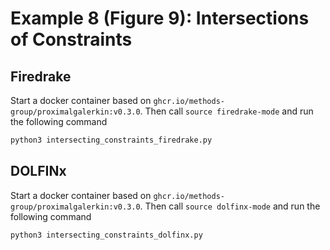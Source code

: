# Example 8 (Figure 9): Intersections of Constraints


## Firedrake
Start a docker container based on `ghcr.io/methods-group/proximalgalerkin:v0.3.0`.
Then call `source firedrake-mode` and run the following command

```bash
python3 intersecting_constraints_firedrake.py
```

## DOLFINx
Start a docker container based on `ghcr.io/methods-group/proximalgalerkin:v0.3.0`.
Then call `source dolfinx-mode` and run the following command

```bash
python3 intersecting_constraints_dolfinx.py
```

